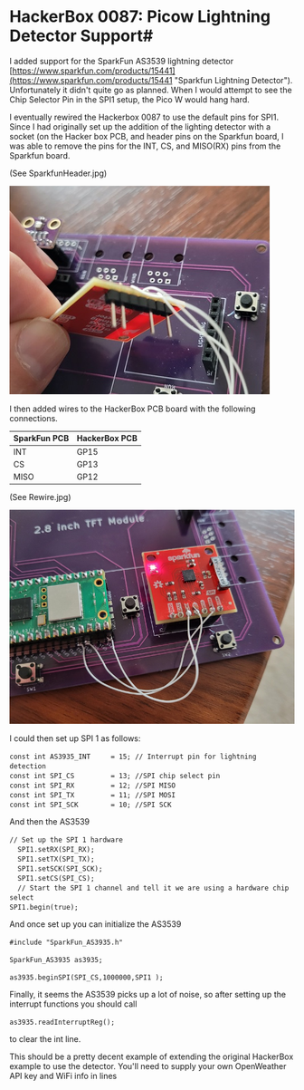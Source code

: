# HackerBox 0087: Picow Lightning Detector Support#

I added support for the SparkFun AS3539 lightning detector [https://www.sparkfun.com/products/15441](https://www.sparkfun.com/products/15441 "Sparkfun Lightning Detector").  Unfortunately it didn't quite go as planned.   When I would attempt to see the Chip Selector Pin in the SPI1 setup, the Pico W would hang hard.  

I eventually rewired the Hackerbox 0087 to use the default pins for SPI1.  Since I had originally set up the addition of the lighting detector with a socket (on the Hacker box PCB, and header pins on the Sparkfun board, I was able to remove the pins for the INT, CS, and MISO(RX) pins from the Sparkfun board.

(See SparkfunHeader.jpg) 
<p><img src="SparkfunHeader.jpg" alt="Sparkfun Header" title="Sparkfun Header" /></p>

I then added wires to the HackerBox PCB board with the following connections.

<table>
<thead>
<tr>
<th>SparkFun PCB</th>
<th>HackerBox PCB</th>
</tr>
</thead>
<tbody>
<tr>
<td>INT</td>
<td>GP15</td>
</tr>
<tr>
<td>CS</td>
<td>GP13</td>
</tr>
<tr>
<td>MISO</td>
<td>GP12</td>
</tr>
</tbody>
</table>

(See Rewire.jpg) 
<p><img src="Rewire.jpg" alt="Rewired" title="Rewired" /></p>

I could then set up SPI 1 as follows:

`const int AS3935_INT     = 15; // Interrupt pin for lightning detection `<br>
`const int SPI_CS         = 13; //SPI chip select pin `<br>
`const int SPI_RX         = 12; //SPI MISO `<br>
`const int SPI_TX         = 11; //SPI MOSI `<br>
`const int SPI_SCK        = 10; //SPI SCK `<br>



And then the AS3539

`// Set up the SPI 1 hardware`<br>
`  SPI1.setRX(SPI_RX);`<br>
`  SPI1.setTX(SPI_TX);`<br>
`  SPI1.setSCK(SPI_SCK);`<br>
`  SPI1.setCS(SPI_CS);`<br>
`  // Start the SPI 1 channel and tell it we are using a hardware chip select`<br>
`SPI1.begin(true);`<br>

And once set up you can initialize the AS3539

`#include "SparkFun_AS3935.h"`

`SparkFun_AS3935 as3935;`

`as3935.beginSPI(SPI_CS,1000000,SPI1 );`

Finally, it seems the AS3539 picks up a lot of noise, so after setting up the interrupt functions you should call 

`as3935.readInterruptReg();`  

to clear the int line.

This should be a pretty decent example of extending the original HackerBox example to use the detector.   You'll need to supply your own OpenWeather API key and WiFi info in lines 
